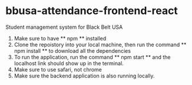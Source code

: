 # bbusa-attendance-frontend-react
Student management system for Black Belt USA 

1. Make sure to have ** npm ** installed 
2. Clone the repoistory into your local machine, then run the command ** npm install ** to download all the dependencies 
3. To run the application, run the command ** npm start ** and the localhost link should show up in the terminal. 
4. Make sure to use safari, not chrome 
5. Make sure the backend application is also running locally. 
